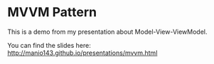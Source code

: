 # MVVM Pattern

This is a demo from my presentation about Model-View-ViewModel.

You can find the slides here: http://manio143.github.io/presentations/mvvm.html

